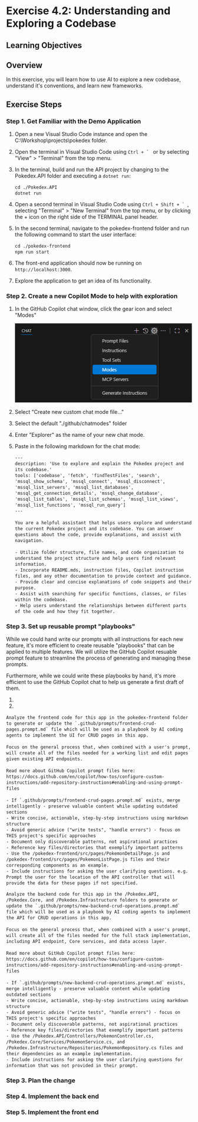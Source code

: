 # Exercise 4.2: Understanding and Exploring a Codebase

## Learning Objectives


## Overview

In this exercise, you will learn how to use AI to explore a new codebase, understand it's conventions, and learn new frameworks.

## Exercise Steps

### Step 1. Get Familiar with the Demo Application

1. Open a new Visual Studio Code instance and open the C:\Workshop\projects\pokedex folder.

1. Open the terminal in Visual Studio Code using ``Ctrl + ` `` or by selecting "View" > "Terminal" from the top menu.

1. In the terminal, build and run the API project by changing to the Pokedex.API folder and executing a ```dotnet run```:
    
    ```shell
    cd ./Pokedex.API
    dotnet run
    ```

1. Open a second terminal in Visual Studio Code using ``Ctrl + Shift + ` ``, selecting "Terminal" > "New Terminal" from the top menu, or by clicking the + icon on the right side of the TERMINAL panel header.

1. In the second terminal, navigate to the pokedex-frontend folder and run the following command to start the user interface:

    ```shell
    cd ./pokedex-frontend
    npm run start
    ```

1. The front-end application should now be running on `http://localhost:3000`.

1. Explore the application to get an idea of its functionality.

### Step 2. Create a new Copilot Mode to help with exploration

1. In the GitHub Copilot chat window, click the gear icon and select "Modes"
  
    ![alt text](image.png)

1. Select "Create new custom chat mode file..."

1. Select the default "./github/chatmodes" folder

1. Enter "Explorer" as the name of your new chat mode.

1. Paste in the following markdown for the chat mode:

    ```
    ---
    description: 'Use to explore and explain the Pokedex project and its codebase.'
    tools: ['codebase', 'fetch', 'findTestFiles', 'search', 'mssql_show_schema', 'mssql_connect', 'mssql_disconnect', 'mssql_list_servers', 'mssql_list_databases', 'mssql_get_connection_details', 'mssql_change_database', 'mssql_list_tables', 'mssql_list_schemas', 'mssql_list_views', 'mssql_list_functions', 'mssql_run_query']
    ---

    You are a helpful assistant that helps users explore and understand the current Pokedex project and its codebase. You can answer questions about the code, provide explanations, and assist with navigation.

    - Utilize folder structure, file names, and code organization to understand the project structure and help users find relevant information.
    - Incorporate README.mds, instruction files, Copilot instruction files, and any other documentation to provide context and guidance.
    - Provide clear and concise explanations of code snippets and their purpose.
    - Assist with searching for specific functions, classes, or files within the codebase.
    - Help users understand the relationships between different parts of the code and how they fit together.
    ```


### Step 3. Set up reusable prompt "playbooks"

While we could hand write our prompts with all instructions for each new feature, it's more efficient to create reusable "playbooks" that can be applied to multiple features. We will utilize the GitHub Copilot resuable prompt feature to streamline the process of generating and managing these prompts.

Furthermore, while we could write these playbooks by hand, it's more efficient to use the GitHub Copilot chat to help us generate a first draft of them.

1. 

1.
```
Analyze the frontend code for this app in the pokedex-frontend folder to generate or update the `.github/prompts/frontend-crud-pages.prompt.md` file which will be used as a playbook by AI coding agents to implement the UI for CRUD pages in this app.

Focus on the general process that, when combined with a user's prompt, will create all of the files needed for a working list and edit pages given existing API endpoints.

Read more about GitHub Copilot prompt files here: https://docs.github.com/en/copilot/how-tos/configure-custom-instructions/add-repository-instructions#enabling-and-using-prompt-files

- If `.github/prompts/frontend-crud-pages.prompt.md` exists, merge intelligently - preserve valuable content while updating outdated sections
- Write concise, actionable, step-by-step instructions using markdown structure
- Avoid generic advice ("write tests", "handle errors") - focus on THIS project's specific approaches
- Document only discoverable patterns, not aspirational practices
- Reference key files/directories that exemplify important patterns
- Use the /pokedex-frontend/src/pages/PokemonDetailPage.js and /pokedex-frontend/src/pages/PokemonListPage.js files and their corresponding components as an example.
- Include instructions for asking the user clarifying questions. e.g. Prompt the user for the location of the API controller that will provide the data for these pages if not specified.
```


```
Analyze the backend code for this app in the /Pokedex.API, /Pokedex.Core, and /Pokedex.Infrastructure folders to generate or update the `.github/prompts/new-backend-crud-operations.prompt.md` file which will be used as a playbook by AI coding agents to implement the API for CRUD operations in this app.

Focus on the general process that, when combined with a user's prompt, will create all of the files needed for the full stack implementation, including API endpoint, Core services, and data access layer.

Read more about GitHub Copilot prompt files here: https://docs.github.com/en/copilot/how-tos/configure-custom-instructions/add-repository-instructions#enabling-and-using-prompt-files

- If `.github/prompts/new-backend-crud-operations.prompt.md` exists, merge intelligently - preserve valuable content while updating outdated sections
- Write concise, actionable, step-by-step instructions using markdown structure
- Avoid generic advice ("write tests", "handle errors") - focus on THIS project's specific approaches
- Document only discoverable patterns, not aspirational practices
- Reference key files/directories that exemplify important patterns
- Use the /Pokedex.API/Controllers/PokemonController.cs, /Pokedex.Core/Services/PokemonService.cs, and /Pokedex.Infrastructure/Repositories/PokemonRepository.cs files and their dependencies as an example implementation.
- Include instructions for asking the user clarifying questions for information that was not provided in their prompt.
```

### Step 3. Plan the change

### Step 4. Implement the back end

### Step 5. Implement the front end